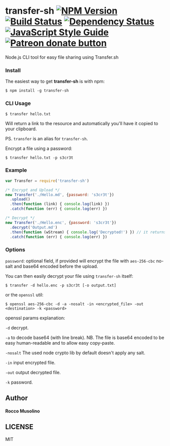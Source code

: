 # transfer-sh [![NPM Version](https://img.shields.io/npm/v/transfer-sh.svg)](https://www.npmjs.com/package/transfer-sh) [![Build Status](https://travis-ci.org/roccomuso/transfer-sh.svg?branch=master)](https://travis-ci.org/roccomuso/transfer-sh) [![Dependency Status](https://david-dm.org/roccomuso/transfer-sh.png)](https://david-dm.org/roccomuso/transfer-sh) [![JavaScript Style Guide](https://img.shields.io/badge/code_style-standard-brightgreen.svg)](https://standardjs.com) <span class="badge-patreon"><a href="https://patreon.com/roccomuso" title="Donate to this project using Patreon"><img src="https://img.shields.io/badge/patreon-donate-yellow.svg" alt="Patreon donate button" /></a></span>

Node.js CLI tool for easy file sharing using Transfer.sh

### Install

The easiest way to get **transfer-sh** is with npm:

    $ npm install -g transfer-sh

### CLI Usage

    $ transfer hello.txt

Will return a link to the resource and automatically you'll have it copied to your clipboard.

PS. <code>transfer</code> is an alias for <code>transfer-sh</code>.

Encrypt a file using a password:

    $ transfer hello.txt -p s3cr3t

### Example

```javascript
var Transfer = require('transfer-sh')

/* Encrypt and Upload */
new Transfer('./Hello.md', {password: 's3cr3t'})
  .upload()
  .then(function (link) { console.log(link) })
  .catch(function (err) { console.log(err) })

/* Decrypt */
new Transfer('./Hello.enc', {password: 's3cr3t'})
  .decrypt('Output.md')
  .then(function (wStream) { console.log('Decrypted!') }) // it returns a writableStream
  .catch(function (err) { console.log(err) })

```

### Options

`password`: optional field, if provided will encrypt the file with `aes-256-cbc` no-salt and base64 encoded before the upload.

You can then easily decrypt your file using `transfer-sh` itself:

    $ transfer -d hello.enc -p s3cr3t [-o output.txt]

or the `openssl` util:

    $ openssl aes-256-cbc -d -a -nosalt -in <encrypted_file> -out <destination> -k <password>

openssl params explanation:

`-d` decrypt.

`-a` to decode base64 (with line break). NB. The file is base64 encoded to be easy human-readable and to allow easy copy-paste.

`-nosalt` The used node crypto lib by default doesn't apply any salt.

`-in` input encrypted file.

`-out` output decrypted file.

`-k` password.

## Author

#### Rocco Musolino

## LICENSE

MIT
